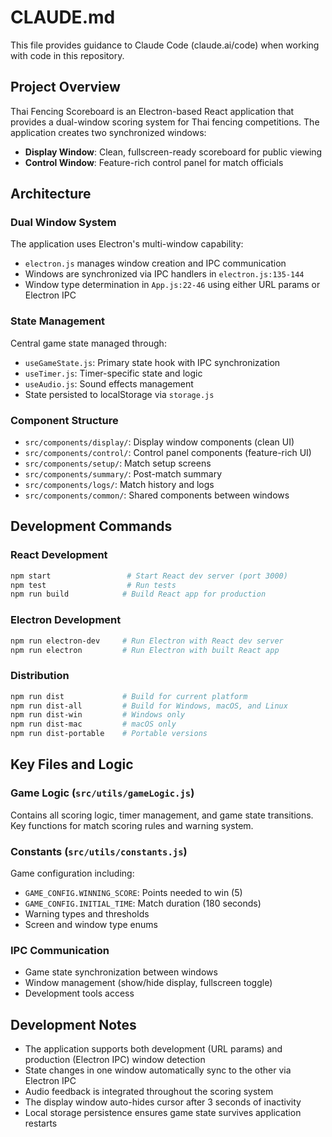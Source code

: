 # CLAUDE.md

This file provides guidance to Claude Code (claude.ai/code) when working with code in this repository.

## Project Overview

Thai Fencing Scoreboard is an Electron-based React application that provides a dual-window scoring system for Thai fencing competitions. The application creates two synchronized windows:
- **Display Window**: Clean, fullscreen-ready scoreboard for public viewing
- **Control Window**: Feature-rich control panel for match officials

## Architecture

### Dual Window System
The application uses Electron's multi-window capability:
- `electron.js` manages window creation and IPC communication
- Windows are synchronized via IPC handlers in `electron.js:135-144`
- Window type determination in `App.js:22-46` using either URL params or Electron IPC

### State Management
Central game state managed through:
- `useGameState.js`: Primary state hook with IPC synchronization
- `useTimer.js`: Timer-specific state and logic
- `useAudio.js`: Sound effects management
- State persisted to localStorage via `storage.js`

### Component Structure
- `src/components/display/`: Display window components (clean UI)
- `src/components/control/`: Control panel components (feature-rich UI)
- `src/components/setup/`: Match setup screens
- `src/components/summary/`: Post-match summary
- `src/components/logs/`: Match history and logs
- `src/components/common/`: Shared components between windows

## Development Commands

### React Development
```bash
npm start                 # Start React dev server (port 3000)
npm test                  # Run tests
npm run build            # Build React app for production
```

### Electron Development
```bash
npm run electron-dev     # Run Electron with React dev server
npm run electron         # Run Electron with built React app
```

### Distribution
```bash
npm run dist             # Build for current platform
npm run dist-all         # Build for Windows, macOS, and Linux
npm run dist-win         # Windows only
npm run dist-mac         # macOS only
npm run dist-portable    # Portable versions
```

## Key Files and Logic

### Game Logic (`src/utils/gameLogic.js`)
Contains all scoring logic, timer management, and game state transitions. Key functions for match scoring rules and warning system.

### Constants (`src/utils/constants.js`)
Game configuration including:
- `GAME_CONFIG.WINNING_SCORE`: Points needed to win (5)
- `GAME_CONFIG.INITIAL_TIME`: Match duration (180 seconds)
- Warning types and thresholds
- Screen and window type enums

### IPC Communication
- Game state synchronization between windows
- Window management (show/hide display, fullscreen toggle)
- Development tools access

## Development Notes

- The application supports both development (URL params) and production (Electron IPC) window detection
- State changes in one window automatically sync to the other via Electron IPC
- Audio feedback is integrated throughout the scoring system
- The display window auto-hides cursor after 3 seconds of inactivity
- Local storage persistence ensures game state survives application restarts